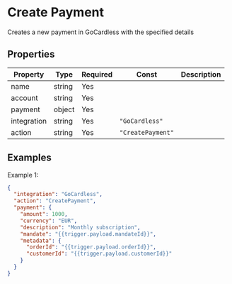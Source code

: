 # Create Payment

Creates a new payment in GoCardless with the specified details

## Properties

| Property | Type | Required | Const | Description |
|----------|------|----------|-------|-------------|
| name | string | Yes |  |  |
| account | string | Yes |  |  |
| payment | object | Yes |  |  |
| integration | string | Yes | `"GoCardless"` |  |
| action | string | Yes | `"CreatePayment"` |  |

## Examples

Example 1:

```json
{
  "integration": "GoCardless",
  "action": "CreatePayment",
  "payment": {
    "amount": 1000,
    "currency": "EUR",
    "description": "Monthly subscription",
    "mandate": "{{trigger.payload.mandateId}}",
    "metadata": {
      "orderId": "{{trigger.payload.orderId}}",
      "customerId": "{{trigger.payload.customerId}}"
    }
  }
}
```

